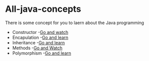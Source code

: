 # All-java-concepts
There is some concept for you to laern about the Java programming

- Constructor
   -[Go and watch](https://youtu.be/RC_NgFoMsj4)
- Encapulation
   -[Go and learn](https://youtu.be/1g7uZGtDYXs)
- Inheritance
   -[Go and learn](https://youtu.be/2iFQBDF8ImA)
- Methods
   -[Go and Watch](https://youtu.be/RRncvRwWH_o)
- Polymorphism
   -[Go and learn](https://youtu.be/cjbiC2DAyMk)


